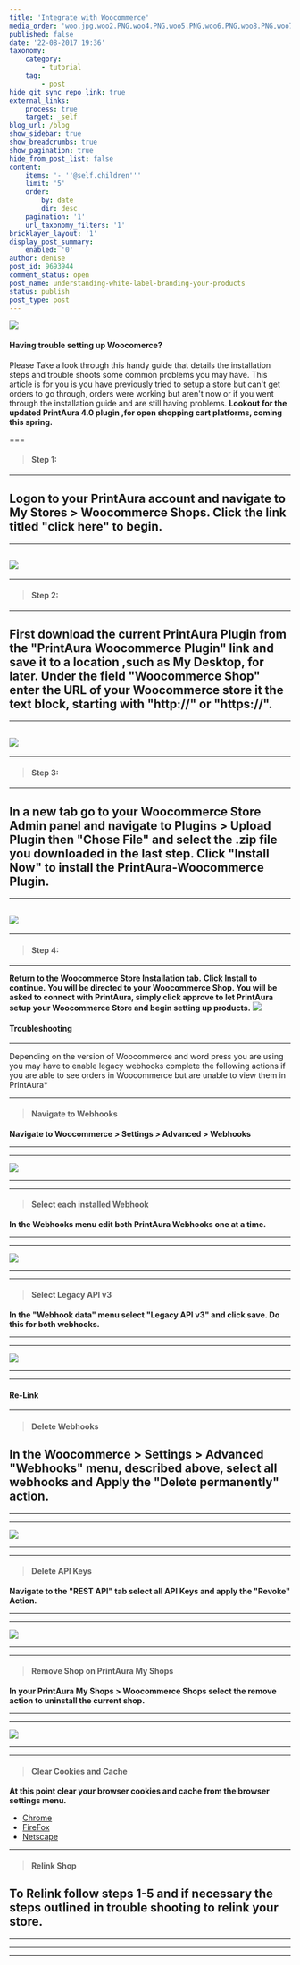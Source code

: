 ```yaml
---
title: 'Integrate with Woocommerce'
media_order: 'woo.jpg,woo2.PNG,woo4.PNG,woo5.PNG,woo6.PNG,woo8.PNG,woo7.PNG,woo3.PNG,woo9.PNG,woo10.PNG'
published: false
date: '22-08-2017 19:36'
taxonomy:
    category:
        - tutorial
    tag:
        - post
hide_git_sync_repo_link: true
external_links:
    process: true
    target: _self
blog_url: /blog
show_sidebar: true
show_breadcrumbs: true
show_pagination: true
hide_from_post_list: false
content:
    items: '- ''@self.children'''
    limit: '5'
    order:
        by: date
        dir: desc
    pagination: '1'
    url_taxonomy_filters: '1'
bricklayer_layout: '1'
display_post_summary:
    enabled: '0'
author: denise
post_id: 9693944
comment_status: open
post_name: understanding-white-label-branding-your-products
status: publish
post_type: post
---
```


[![](woo.jpg)](/blog/tutorials/integrate-with-woocommerce)

#### __**Having trouble setting up Woocomerce?**__ 

Please Take a look through this handy guide that details the installation steps and trouble shoots some common problems you may have. This article is for you is you have previously tried to setup a store but can't get orders to go through, orders were working but aren't now or if you went through the installation guide and are still having problems. 
**Lookout for the updated PrintAura 4.0 plugin ,for open shopping cart platforms, coming this spring.**  

===
>#### Step 1:
---
**Logon to your PrintAura account and navigate to My Stores > Woocommerce Shops.**
**Click the link titled "click here" to begin.**
---
---
![](woo1.PNG)
---
---
>#### Step 2:
---
**First download the current PrintAura Plugin from the "PrintAura Woocommerce Plugin" link and save it to a location ,such as My Desktop, for later.**
**Under the field "Woocommerce Shop" enter the URL of your Woocommerce store it the text block, starting with "http://" or "https://".**
---
---
![](woo2.PNG)
---
---
>#### Step 3:
---
**In a new tab go to your Woocommerce Store Admin panel and navigate to Plugins > Upload Plugin then "Chose File" and select the .zip file you downloaded in the last step. Click "Install Now" to install the PrintAura-Woocommerce Plugin.** 
---
---
![](woo4.PNG)
---
---
>#### Step 4:
---
**Return to the Woocommerce Store Installation tab.**
**Click Install to continue.**
**You will be directed to your Woocommerce Shop. You will be asked to connect with PrintAura, simply click approve to let PrintAura setup your Woocommerce Store and begin setting up products.**
![](woo3.PNG)
#### __**Troubleshooting**__
___
Depending on the version of Woocommerce and word press you are using you may have to enable legacy webhooks complete the following actions if you are able to see orders in Woocommerce but are unable to view them in PrintAura*
___
>#### Navigate to Webhooks
**Navigate to Woocommerce > Settings > Advanced > Webhooks**
___
---
![](woo5.PNG)
___
---
>#### Select each installed Webhook
**In the Webhooks menu edit both PrintAura Webhooks one at a time.**
___
---
![](woo6.PNG)
___
---
>#### Select Legacy API v3
**In the "Webhook data" menu select "Legacy API v3" and click save. Do this for both webhooks.**
___
---
![](woo7.PNG)
___
---
#### __**Re-Link**__ 
---
> #### Delete Webhooks                                                                                                                          
**In the Woocommerce > Settings > Advanced "Webhooks" menu, described above, select all webhooks and Apply the "Delete permanently" action.** 
---
---
---
![](woo9.PNG)
___
---
>#### Delete API Keys
**Navigate to the "REST API" tab select all API Keys and apply the "Revoke" Action.**
___
---
![](woo10.PNG)
___
---
>#### Remove Shop on PrintAura My Shops
**In your PrintAura My Shops > Woocommerce Shops select the remove action to uninstall the current shop.**
___
---
![](woo8.PNG)
___
---
>#### Clear Cookies and Cache
**At this point clear your browser cookies and cache from the browser settings menu.**

* [Chrome](https://support.google.com/accounts/answer/9098093?co=GENIE.Platform=Desktop&hl=en&visit_id=636843775705401342-2310875799&rd=1)
* [FireFox](https://support.mozilla.org/en-US/kb/clear-cookies-and-site-data-firefox)
* [Netscape](http://www.allaboutcookies.org/manage-cookies/netscape-6-plus.html)

___
>#### Relink Shop
**To Relink follow steps 1-5 and if necessary the steps outlined in trouble shooting to relink your store.** 
---
---
---
---